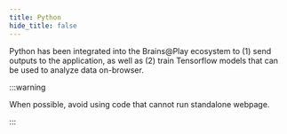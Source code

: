 ```yaml
---
title: Python
hide_title: false
---
```


<!-- ## Overview
--- -->
Python has been integrated into the Brains@Play ecosystem to (1) send outputs to the application, as well as (2) train Tensorflow models that can be used to analyze data on-browser.

:::warning 

When possible, avoid using code that cannot run standalone webpage.

:::